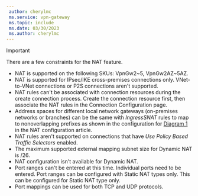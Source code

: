 ```yaml
---
 author: cherylmc
 ms.service: vpn-gateway
 ms.topic: include
 ms.date: 03/30/2023
 ms.author: cherylmc
---
```


> [!IMPORTANT]
> There are a few constraints for the NAT feature.
* NAT is supported on the following SKUs: VpnGw2~5, VpnGw2AZ~5AZ.
* NAT is supported for IPsec/IKE cross-premises connections only. VNet-to-VNet connections or P2S connections aren't supported.
* NAT rules can't be associated with connection resources during the create connection process. Create the connection resource first, then associate the NAT rules in the Connection Configuration page.
* Address spaces for different local network gateways (on-premises networks or branches) can be the same with *IngressSNAT* rules to map to nonoverlapping prefixes as shown in the configuration for [Diagram 1](../articles/vpn-gateway/nat-howto.md#diagram) in the NAT configuration article.
* NAT rules aren't supported on connections that have *Use Policy Based Traffic Selectors* enabled.
* The maximum supported external mapping subnet size for Dynamic NAT is /26.
* NAT configuration isn't available for Dynamic NAT.
* Port ranges can't be entered at this time. Individual ports need to be entered. Port ranges can be configured with Static NAT types only. This can be configured for Static NAT type only.
* Port mappings can be used for both TCP and UDP protocols.